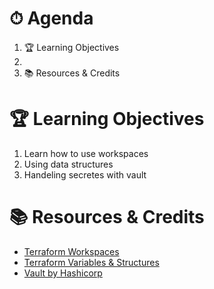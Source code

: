# ⏱ Agenda

1. 🏆 Learning Objectives
1.
1. 📚 Resources & Credits

# 🏆 Learning Objectives

1. Learn how to use workspaces
1. Using data structures
1. Handeling secretes with vault

# 📚 Resources & Credits

* [Terraform Workspaces](https://www.terraform.io/docs/cloud/workspaces/index.html)
* [Terraform Variables & Structures](https://www.terraform.io/docs/configuration/variables.html)
* [Vault by Hashicorp](https://learn.hashicorp.com/vault)